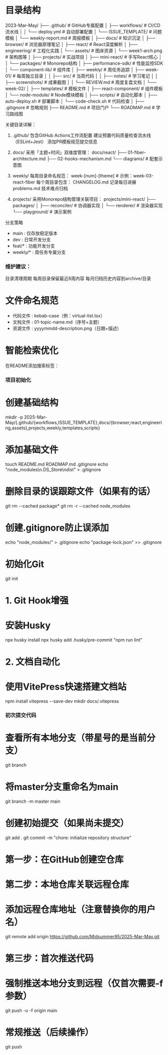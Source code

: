 # 目录结构
2023-Mar-May/
├── .github/                  # GitHub专属配置
│   ├── workflows/            # CI/CD流水线
│   │   └── deploy.yml        # 自动部署配置
│   └── ISSUE_TEMPLATE/       # 问题模板
│       └── weekly-report.md  # 周报模板
│
├── docs/                     # 知识沉淀
│   ├── browser/              # 浏览器原理笔记
│   ├── react/                # React深度解析
│   ├── engineering/          # 工程化实践
│   └── assets/               # 图床资源
│       └── week1-arch.png    # 架构图等
│
├── projects/                 # 实战项目
│   ├── mini-react/           # 手写React核心
│   │   └── packages/         # Monorepo结构
│   ├── performance-sdk/      # 性能监控SDK
│   └── component-lib/        # 组件库
│
├── weekly/                   # 周任务追踪
│   ├── week-01/              # 每周独立目录
│   │   ├── src/             # 当周代码
│   │   ├── notes/           # 学习笔记
│   │   ├── screenshots/     # 成果截图
│   │   └── REVIEW.md        # 周度复盘文档
│   └── week-02/
│
├── templates/                # 模板文件
│   ├── react-component/      # 组件模板
│   └── node-module/          # Node模块模板
│
├── scripts/                  # 自动化脚本
│   ├── auto-deploy.sh        # 部署脚本
│   └── code-check.sh         # 代码检查
│
├── .gitignore                # 忽略规则
├── README.md                 # 项目门户
└── ROADMAP.md                # 学习路线图

关键目录详解：
1. .github/
  包含GitHub Actions工作流配置
  建议预置代码质量检查流水线（ESLint+Jest）
  添加PR模板规范提交信息

2. docs/
采用「主题+时间」双维度管理：
docs/react/
├── 01-fiber-architecture.md
├── 02-hooks-mechanism.md
└── diagrams/            # 配套示意图

3. weekly/
每周目录命名规范：
week-[num]-[theme]  # 示例：week-03-react-fiber
每个周目录包含：
  CHANGELOG.md 记录每日进展
  problems.md 技术难点归档

4. projects/
采用Monorepo结构管理关联项目：
projects/mini-react/
├── packages/
│   ├── reconciler/     # 协调器实现
│   └── renderer/       # 渲染器实现
└── playground/         # 演示案例

分支策略
- main       : 仅存放稳定版本
- dev        : 日常开发分支
- feat/*     : 功能开发分支
- weekly/*   : 周任务专属分支


### 维护建议：
目录清理周期
每周目录保留最近8周内容
每月归档历史内容到archive/目录

# 文件命名规范
- 代码文件 : kebab-case（例：virtual-list.tsx）
- 文档文件 : 01-topic-name.md（序号+主题）
- 资源文件 : yyyymmdd-description.png（日期+描述）

# 智能检索优化
在README添加搜索标签：
<!-- TAGS: react, browser, 性能优化 -->

### 项目初始化

# 创建基础结构
mkdir -p 2025-Mar-May/{.github/{workflows,ISSUE_TEMPLATE},docs/{browser,react,engineering,assets},projects,weekly,templates,scripts}

# 添加基础文件
touch README.md ROADMAP.md .gitignore
echo "node_modules\n.DS_Store\ndist" > .gitignore

# 删除目录的误跟踪文件（如果有的话）
git rm --cached package*
git rm -r --cached node_modules

# 创建.gitignore防止误添加
echo "node_modules/" > .gitignore
echo "package-lock.json" >> .gitignore

# 初始化Git
git init


# 1. Git Hook增强
# 安装Husky
npx husky install
npx husky add .husky/pre-commit "npm run lint"

# 2. 文档自动化
# 使用VitePress快速搭建文档站
npm install vitepress --save-dev
mkdir docs/.vitepress

### 初次提交代码
# 查看所有本地分支（带星号的是当前分支）
git branch
# 将master分支重命名为main
git branch -m master main
# 创建初始提交（如果尚未提交）
git add .
git commit -m "chore: initialize repository structure"
# 第一步：在GitHub创建空仓库
# 第二步：本地仓库关联远程仓库
# 添加远程仓库地址（注意替换你的用户名）
git remote add origin https://github.com/Midsummer95/2025-Mar-May.git
# 第三步：首次推送代码
# 强制推送本地分支到远程（仅首次需要-f参数）
git push -u -f origin main
# 常规推送（后续操作）
git push